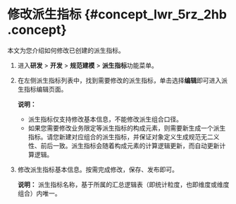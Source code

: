# 修改派生指标 {#concept_lwr_5rz_2hb .concept}

本文为您介绍如何修改已创建的派生指标。

1.  进入**研发** \> **开发** \> **规范建模** \> **派生指标**功能菜单。
2.  在左侧派生指标列表中，找到需要修改的派生指标，单击选择**编辑**即可进入派生指标编辑页面。

    **说明：** 

    -   派生指标仅支持修改基本信息，不能修改派生组合口径。
    -   如果您需要修改业务限定等派生指标的构成元素，则需要新生成一个派生指标。请您新建对应组合的派生指标，并保证对象定义生成规范无二义性、前后一致。派生指标会随着构成元素的计算逻辑更新，而自动更新计算逻辑。
3.  修改派生指标基本信息。按需完成修改，保存、发布即可。

    **说明：** 派生指标名称，基于所属的汇总逻辑表（即统计粒度，也即维度或维度组合）内唯一。



